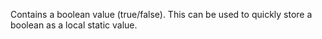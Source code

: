 Contains a boolean value (true/false). This can be used to quickly store a boolean as a local static value.